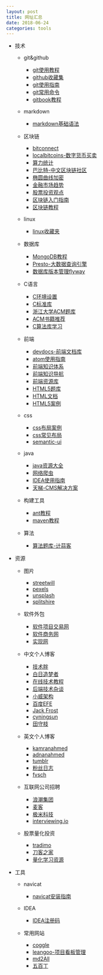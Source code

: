 ```yaml
---
layout: post
title: 网址汇总
date: 2018-06-24
categories: tools
---
```


* 技术

  * git&github

    * [git使用教程](https://www.liaoxuefeng.com/wiki/0013739516305929606dd18361248578c67b8067c8c017b000)
    * [github收藏集](https://github.com/AntBranch/awesome-github)
    * [git使用指南](https://progit.bootcss.com)
    * [git常用命令](http://www.ruanyifeng.com/blog/2015/12/git-cheat-sheet.html)
    * [gitbook教程](https://toolchain.gitbook.com/)

  * markdown

    * [markdown基础语法](https://www.appinn.com/markdown/)

  * 区块链

    * [bitconnect](https://bitconnect.co)
    * [localbitcoins-数字货币买卖](https://localbitcoins.com/zh-cn)
    * [算力统计](https://btc.com)
    * [巴比特-中文区块链社区](http://www.8btc.com)
    * [椭圆曲线加密](http://8btc.com/article-138-1.html)
    * [金融市场趋势](https://cn.tradingview.com)
    * [股票投资观点](https://cn.tradingview.com)
    * [区块链入门指南](https://daimajia.com/2017/08/24/how-to-start-blockchain-learning)
    * [区块链教程](https://learnblockchain.cn/2018/01/11/guide)
      
  * linux

    * [linux收藏夹](https://github.com/0xE8551CCB/awesome-linux-software-cn)

  * 数据库

    * [MongoDB教程](http://www.runoob.com/mongodb/mongodb-tutorial.html)
    * [Presto-大数据查询引擎](http://prestodb-china.com/)
    * [数据库版本管理flyway](http://qinghua.github.io/flyway/)

  * C语言

    * [C环境设置](http://www.runoob.com/cprogramming/c-environment-setup.html)
    * [C标准库](http://www.runoob.com/cprogramming/c-standard-library-math-h.html)
    * [浙江大学ACM题库](http://acm.zju.edu.cn/onlinejudge/)
    * [ACM书籍推荐](http://www.cnblogs.com/samjustin/articles/4563734.html)
    * [C算法库学习](https://github.com/eddyerburgh/c-sorting-algorithms)

  * 前端

    * [devdocs-前端文档库](http://devdocs.io)
    * [atom使用指南](https://wizardforcel.gitbooks.io/atom-flight-manual-zh-cn/content/2.11-Version-Control-in-Atom.html)
    * [前端知识体系](https://www.gitbook.com/book/sqrtthree/front-end-handbook-2017/details)
    * [前端知识导航](http://www.daqianduan.com/nav)
    * [前端资源库](https://www.awesomes.cn)
    * [HTML5题库](https://codepen.io/EleftheriaBatsou/full/oBXqqx)
    * [HTML文档](https://webplatform.github.io/docs/html)
    * [HTML5案例](https://html5up.net)

  * css

    * [css布局案例](http://www.oschina.net/news/26927/css-layouts-40-tutorials-tips-demos-and-best-practices)
    * [css常见布局](http://blog.bingo929.com/43-div-css-psd-xhtml-css.html)
    * [semantic-ui](http://www.semantic-ui.cn/usage/theming.html)

  * java

    * [java资源大全](https://github.com/jobbole/awesome-java-cn#ancients)
    * [网络爬虫](http://hao.jobbole.com/category/java/java-web-crawling)
    * [IDEA使用指南](https://www.gitbook.com/book/dancon/intellij-idea/details)
    * [天梯-CMS解决方案](https://github.com/xujeff/tianti)

  * 构建工具

    * [ant教程](https://www.w3cschool.cn/ant/m24b1hwf.html)
    * [maven教程](https://ayayui.gitbooks.io/tutorialspoint-maven/content)

  * 算法

    * [算法题库-计蒜客](https://www.jisuanke.com/course)

* 资源

  * 图片

    * [streetwill](http://streetwill.co)
    * [pexels](https://www.pexels.com)
    * [unsplash](https://unsplash.com)
    * [splitshire](https://www.splitshire.com)

  * 软件外包

    * [软件项目交易网](https://www.sxsoft.com)
    * [软件商务网](http://www.bizsofts.com)
    * [实现网](https://shixian.com)

  * 中文个人博客

    * [技术胖](https://jspang.com)
    * [白日造梦者](https://www.cyj.me)
    * [在线技术教程](https://www.tutorialspoint.com/index.htm)
    * [后端技术杂谈](http://www.rowkey.me)
    * [小威架构](https://gitee.com/zhang.w)
    * [百度EFE](https://efe.baidu.com/blog)
    * [Jack Frost](http://www.fuzhufuzhu.com)
    * [cyningsun](http://cyningsun.github.io)
    * [田守枝](http://www.tianshouzhi.com)

  * 英文个人博客

    * [kamranahmed](https://kamranahmed.info)
    * [adnanahmed](https://adnanahmed.info)
    * [tumblr](http://rsms.tumblr.com)
    * [粉丝日志](http://blog.fens.me)
    * [fvsch](https://fvsch.com)

  * 互联网公司招聘

    * [浪潮集团](http://career.inspur.com/cwbase/web/recportal/campus2019/index.html)
    * [麦客](https://cn.mikecrm.com/MmpHuw9)
    * [极米科技](https://www.xgimi.com/hr/1.html)
    * [interviewing.io](https://interviewing.io)

  * 股票量化投资

    * [tradimo](https://learn.tradimo.com)
    * [刀客之家](http://www.ouyuanquan.com)
    * [量化学习资源](https://www.ricequant.com/community/topic/47/)

* 工具

  * navicat

    * [navicat安装指南](https://www.jianshu.com/p/42a33b0dda9c)

  * IDEA

    * [IDEA注册码](http://idea.lanyus.com)

  * 常用网站

    * [coggle](https://coggle.it)
    * [leangoo-项目看板管理](https://www.leangoo.com/kanban/mindmap/index/2647459/21138a7026e75589b6bb0874a90db5ee#)
    * [md2All](http://md.aclickall.com)
    * [五百丁](http://www.500d.me/editresume)

